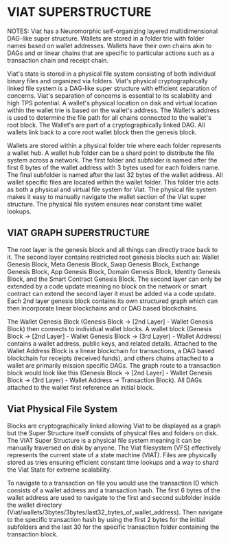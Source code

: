 # VIAT SUPERSTRUCTURE

NOTES:
Viat has a Neuromorphic self-organizing layered multidimensional DAG-like super structure.
Wallets are stored in a folder trie with folder names based on wallet addresses.
Wallets have their own chains akin to DAGs and or linear chains that are specific to particular actions such as a transaction chain and receipt chain.

Viat's state is stored in a physical file system consisting of both individual binary files and organized via folders.
Viat's physical cryptographically linked file system is a DAG-like super structure with efficient separation of concerns.
Viat's separation of concerns is essential to its scalability and high TPS potential.
A wallet's physical location on disk and virtual location within the wallet trie is based on the wallet's address.
The Wallet's address is used to determine the file path for all chains connected to the wallet's root block.
The Wallet's are part of a cryptographically linked DAG.
All wallets link back to a core root wallet block then the genesis block.

Wallets are stored within a physical folder trie where each folder represents a wallet hub. A wallet hub folder can be a shard point to distribute the file system across a network. The first folder and subfolder is named after the first 6 bytes of the wallet address with 3 bytes used for each folders name. The final subfolder is named after the last 32 bytes of the wallet address. All wallet specific files are located within the wallet folder. This folder trie acts as both a physical and virtual file system for Viat. The physical file system makes it easy to manually navigate the wallet section of the Viat super structure. The physical file system ensures near constant time wallet lookups.

## VIAT GRAPH SUPERSTRUCTURE

The root layer is the genesis block and all things can directly trace back to it. The second layer contains restricted root genesis blocks such as: Wallet Genesis Block, Meta Genesis Block, Swap Genesis Block, Exchange Genesis Block, App Genesis Block, Domain Genesis Block, Identity Genesis Block, and the Smart Contract Genesis Block. The second layer can only be extended by a code update meaning no block on the network or smart contract can extend the second layer it must be added via a code update. Each 2nd layer genesis block contains its own structured graph which can then incorporate linear blockchains and or DAG based blockchains.

The Wallet Genesis Block (Genesis Block -> [2nd Layer] - Wallet Genesis Block) then connects to individual wallet blocks. A wallet block (Genesis Block -> [2nd Layer] - Wallet Genesis Block -> (3rd Layer) - Wallet Address) contains a wallet address, public keys, and related details. Attached to the Wallet Address Block is a linear blockchain for transactions, a DAG based blockchain for receipts (received funds), and others chains attached to a wallet are primarily mission specific DAGs. The graph route to a transaction block would look like this (Genesis Block -> [2nd Layer] - Wallet Genesis Block -> (3rd Layer) - Wallet Address -> Transaction Block). All DAGs attached to the wallet first reference an initial block.

## Viat Physical File System
Blocks are cryptographically linked allowing Viat to be displayed as a graph but the Super Structure itself consists of physical files and folders on disk.
The VIAT Super Structure is a physical file system meaning it can be manually traversed on disk by anyone. The Viat filesystem (VFS) effectively represents the current state of a state machine (VIAT). Files are physically stored as tries ensuring efficient constant time lookups and a way to shard the Viat State for extreme scalability. 

To navigate to a transaction on file you would use the transaction ID which consists of a wallet address and a transaction hash. The first 6 bytes of the wallet address are used to navigate to the first and second subfolder inside the wallet directory (Viat/wallets/3bytes/3bytes/last32_bytes_of_wallet_address). Then navigate to the specific transaction hash by using the first 2 bytes for the initial subfolders and the last 30 for the specific transaction folder containing the transaction block.

